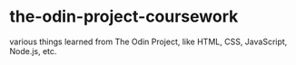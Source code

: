 # the-odin-project-coursework
various things learned from The Odin Project, like HTML, CSS, JavaScript, Node.js, etc.

